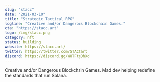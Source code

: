 ```yaml
---
slug: "stacc"
date: "2021-03-10"
title: "Strategic Tactical RPG"
logline: "Creative and/or Dangerous Blockchain Games."
cta: "https://stacc.art"
logo: /img/stacc.png
category: nft
status: building
website: https://stacc.art/
twitter: https://twitter.com/STACCart
discord: https://discord.gg/WUTFtgDhXd
---
```


Creative and/or Dangerous Blockchain Games. Mad dev helping redefine the standards that run Solana.
